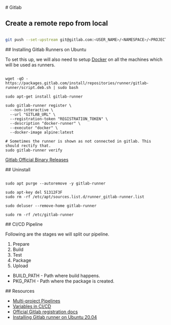 # Gitlab

## Create a remote repo from local

```sh

git push --set-upstream git@gitlab.com:<USER_NAME>/<NAMESPACE>/<PROJECT_NAME>.git master
```


## Installing Gitlab Runners on Ubuntu

To set this up, we will also need to setup [Docker](https://docs.docker.com/engine/install/ubuntu/) on all the machines which will be used as runners.

```shell

wget -qO - https://packages.gitlab.com/install/repositories/runner/gitlab-runner/script.deb.sh | sudo bash

sudo apt-get install gitlab-runner

sudo gitlab-runner register \
  --non-interactive \
  --url "GITLAB_URL" \
  --registration-token "REGISTRATION_TOKEN" \
  --description "docker-runner" \
  --executor "docker" \
  --docker-image alpine:latest

# Sometimes the runner is shown as not connected in gitlab. This should rectify that.
sudo gitlab-runner verify
```

[Gitlab Official Binary Releases](https://gitlab-runner-downloads.s3.amazonaws.com/latest/index.html)

## Uninstall

```shell

sudo apt purge --autoremove -y gitlab-runner

sudo apt-key del 51312F3F
sudo rm -rf /etc/apt/sources.list.d/runner_gitlab-runner.list

sudo deluser --remove-home gitlab-runner

sudo rm -rf /etc/gitlab-runner

```

## CI/CD Pipeline

Following are the stages we will split our pipeline.

1. Prepare
2. Build
3. Test
4. Package
5. Upload

* BUILD_PATH - Path where build happens.
* PKG_PATH - Path where the package is created.


## Resources

* [Multi-project Pipelines](https://stackoverflow.com/questions/68441840/can-i-reference-another-project-in-a-gitlab-pipeline-instead-of-cloning-it)
* [Variables in CI/CD](https://docs.gitlab.com/ee/ci/variables/predefined_variables.html)
* [Official Gitlab registration docs](https://docs.gitlab.com/runner/register/)
* [Installing Gitlab runner on Ubuntu 20.04](https://lindevs.com/install-gitlab-runner-on-ubuntu/)
